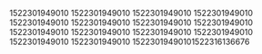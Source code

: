 1522301949010
1522301949010
1522301949010
1522301949010
1522301949010
1522301949010
1522301949010
1522301949010
1522301949010
1522301949010
1522301949010
1522301949010
1522301949010
1522301949010
15223019490101522316136676